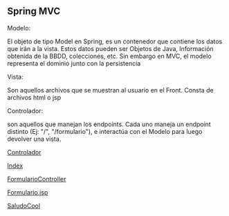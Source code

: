 ## Spring MVC
Modelo:

  El objeto de tipo  Model en Spring, es un contenedor que contiene los datos que irán a la vista. Estos datos pueden ser Objetos de Java, Información  obtenida de la BBDD, colecciones, etc. Sin embargo en MVC, el modelo representa el dominio junto con la persistencia

Vista: 

  Son aquellos archivos que se muestran al usuario en el Front. Consta de archivos html o jsp

Controlador:

  son aquellos que manejan los endpoints. Cada uno maneja un endpoint distinto (Ej: "/", "/formulario"), e interactúa con el Modelo para luego devolver una vista.  

  
  [Controlador](src/main/java/dominio/controller/Controlador.java)  
  
  [Index](src/main/webapp/WEB-INF/view/Index.jsp)
  
  [FormularioController](src/main/java/dominio/controller/FormularioController.java)

  [Formulario.jsp](src/main/webapp/WEB-INF/view/Formulario.jsp)

  [SaludoCool](src/main/webapp/WEB-INF/view/SaludoCool.jsp)
  
